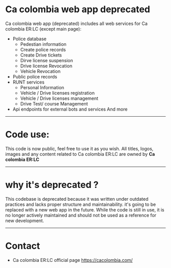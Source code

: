 # Ca colombia web app **deprecated**

Ca colombia web app (deprecated) includes all web services for Ca colombia ER:LC (except main page):
- Police database
  - Pedestian information
  - Create police records
  - Create Drive tickets
  - Dirve license suspension
  - Drive license Revocation
  - Vehicle Revocation
- Public police records
- RUNT services 
  - Personal Information
  - Vehicle / Drive licenses registration
  - Vehicle / Drive licenses management
  - Drive Test/ course Management
- Api endpoints for external bots and services
And more

---

# Code use:

This code is now public, feel free to use it as you wish.
All titles, logos, images and any content related to Ca colombia ER:LC are owned by **Ca colombia ER:LC**

---

# why it's deprecated ?

This codebase is deprecated because it was written under outdated practices and lacks proper structure and maintainability. it's going to be replaced with a new web app in the future. While the code is still in use, it is no longer actively maintained and should not be used as a reference for new development.

---

# Contact

* Ca colombia ER:LC official page https://cacolombia.com/
